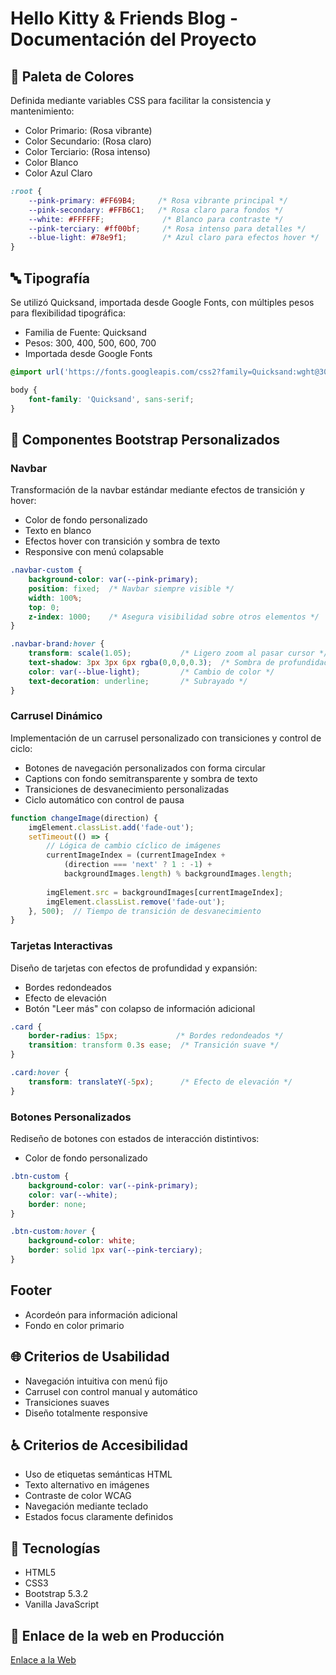 # Hello Kitty & Friends Blog - Documentación del Proyecto

## 🎨 Paleta de Colores
Definida mediante variables CSS para facilitar la consistencia y mantenimiento:

- Color Primario: (Rosa vibrante)
- Color Secundario: (Rosa claro)
- Color Terciario: (Rosa intenso)
- Color Blanco
- Color Azul Claro

```css
:root {
    --pink-primary: #FF69B4;     /* Rosa vibrante principal */
    --pink-secondary: #FFB6C1;   /* Rosa claro para fondos */
    --white: #FFFFFF;             /* Blanco para contraste */
    --pink-terciary: #ff00bf;     /* Rosa intenso para detalles */
    --blue-light: #78e9f1;        /* Azul claro para efectos hover */
}
```

## 🔤 Tipografía
Se utilizó Quicksand, importada desde Google Fonts, con múltiples pesos para flexibilidad tipográfica:

- Familia de Fuente: Quicksand
- Pesos: 300, 400, 500, 600, 700
- Importada desde Google Fonts

```css
@import url('https://fonts.googleapis.com/css2?family=Quicksand:wght@300;400;500;600;700&display=swap');

body {
    font-family: 'Quicksand', sans-serif;
}
```

## 🔧 Componentes Bootstrap Personalizados

### Navbar
Transformación de la navbar estándar mediante efectos de transición y hover:

- Color de fondo personalizado
- Texto en blanco
- Efectos hover con transición y sombra de texto
- Responsive con menú colapsable

```css
.navbar-custom {
    background-color: var(--pink-primary);
    position: fixed;  /* Navbar siempre visible */
    width: 100%;
    top: 0;
    z-index: 1000;    /* Asegura visibilidad sobre otros elementos */
}

.navbar-brand:hover {
    transform: scale(1.05);           /* Ligero zoom al pasar cursor */
    text-shadow: 3px 3px 6px rgba(0,0,0,0.3);  /* Sombra de profundidad */
    color: var(--blue-light);         /* Cambio de color */
    text-decoration: underline;       /* Subrayado */
}
```

### Carrusel Dinámico
Implementación de un carrusel personalizado con transiciones y control de ciclo:

- Botones de navegación personalizados con forma circular
- Captions con fondo semitransparente y sombra de texto
- Transiciones de desvanecimiento personalizadas
- Ciclo automático con control de pausa

```javascript
function changeImage(direction) {
    imgElement.classList.add('fade-out');
    setTimeout(() => {
        // Lógica de cambio cíclico de imágenes
        currentImageIndex = (currentImageIndex + 
            (direction === 'next' ? 1 : -1) + 
            backgroundImages.length) % backgroundImages.length;
        
        imgElement.src = backgroundImages[currentImageIndex];
        imgElement.classList.remove('fade-out');
    }, 500);  // Tiempo de transición de desvanecimiento
}
```

### Tarjetas Interactivas
Diseño de tarjetas con efectos de profundidad y expansión:

- Bordes redondeados
- Efecto de elevación
- Botón "Leer más" con colapso de información adicional

```css
.card {
    border-radius: 15px;             /* Bordes redondeados */
    transition: transform 0.3s ease;  /* Transición suave */
}

.card:hover {
    transform: translateY(-5px);      /* Efecto de elevación */
}
```

### Botones Personalizados
Rediseño de botones con estados de interacción distintivos:

- Color de fondo personalizado 

```css
.btn-custom {
    background-color: var(--pink-primary);
    color: var(--white);
    border: none;
}

.btn-custom:hover {
    background-color: white;
    border: solid 1px var(--pink-terciary);
}
```

## Footer

- Acordeón para información adicional
- Fondo en color primario

## 🌐 Criterios de Usabilidad
- Navegación intuitiva con menú fijo
- Carrusel con control manual y automático
- Transiciones suaves
- Diseño totalmente responsive

## ♿ Criterios de Accesibilidad
- Uso de etiquetas semánticas HTML
- Texto alternativo en imágenes
- Contraste de color WCAG
- Navegación mediante teclado
- Estados focus claramente definidos

## 🚀 Tecnologías
- HTML5
- CSS3
- Bootstrap 5.3.2
- Vanilla JavaScript

## 🧭 Enlace de la web en Producción
[Enlace a la Web](https://blog-hello-kitty-github-io.vercel.app/ "Blog de Hello Kitty")
